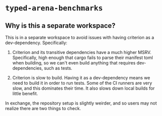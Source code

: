 # `typed-arena-benchmarks`

## Why is this a separate workspace?

This is in a separate workspace to avoid issues with having criterion as a
dev-dependency. Specifically:

1. Criterion and its transitive dependencies have a much higher MSRV. Specifically, high enough that cargo fails to parse their manifest toml when building, so we can't even build anything that requires dev-dependencies, such as tests.

2. Criterion is slow to build. Having it as a dev-dependency means we need to build it in order to run tests. Some of the CI runners are very slow, and this dominates their time. It also slows down local builds for little benefit.

In exchange, the repository setup is slightly weirder, and so users may not realize there are two things to check.
